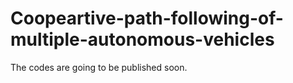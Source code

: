 # Coopeartive-path-following-of-multiple-autonomous-vehicles

The codes are going to be published soon.

